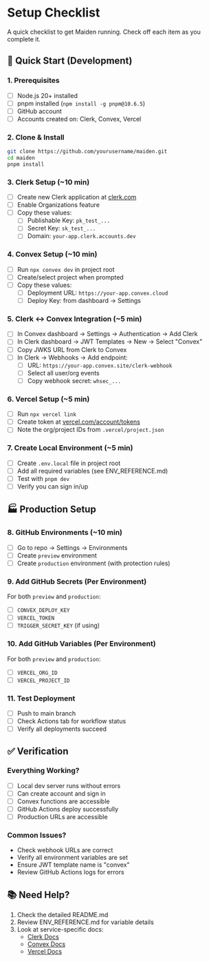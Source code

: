 # Setup Checklist

A quick checklist to get Maiden running. Check off each item as you complete it.

## 🚀 Quick Start (Development)

### 1. Prerequisites

- [ ] Node.js 20+ installed
- [ ] pnpm installed (`npm install -g pnpm@10.6.5`)
- [ ] GitHub account
- [ ] Accounts created on: Clerk, Convex, Vercel

### 2. Clone & Install

```bash
git clone https://github.com/yourusername/maiden.git
cd maiden
pnpm install
```

### 3. Clerk Setup (~10 min)

- [ ] Create new Clerk application at [clerk.com](https://clerk.com)
- [ ] Enable Organizations feature
- [ ] Copy these values:
  - [ ] Publishable Key: `pk_test_...`
  - [ ] Secret Key: `sk_test_...`
  - [ ] Domain: `your-app.clerk.accounts.dev`

### 4. Convex Setup (~10 min)

- [ ] Run `npx convex dev` in project root
- [ ] Create/select project when prompted
- [ ] Copy these values:
  - [ ] Deployment URL: `https://your-app.convex.cloud`
  - [ ] Deploy Key: from dashboard → Settings

### 5. Clerk ↔️ Convex Integration (~5 min)

- [ ] In Convex dashboard → Settings → Authentication → Add Clerk
- [ ] In Clerk dashboard → JWT Templates → New → Select "Convex"
- [ ] Copy JWKS URL from Clerk to Convex
- [ ] In Clerk → Webhooks → Add endpoint:
  - [ ] URL: `https://your-app.convex.site/clerk-webhook`
  - [ ] Select all user/org events
  - [ ] Copy webhook secret: `whsec_...`

### 6. Vercel Setup (~5 min)

- [ ] Run `npx vercel link`
- [ ] Create token at [vercel.com/account/tokens](https://vercel.com/account/tokens)
- [ ] Note the org/project IDs from `.vercel/project.json`

### 7. Create Local Environment (~5 min)

- [ ] Create `.env.local` file in project root
- [ ] Add all required variables (see ENV_REFERENCE.md)
- [ ] Test with `pnpm dev`
- [ ] Verify you can sign in/up

## 🏭 Production Setup

### 8. GitHub Environments (~10 min)

- [ ] Go to repo → Settings → Environments
- [ ] Create `preview` environment
- [ ] Create `production` environment (with protection rules)

### 9. Add GitHub Secrets (Per Environment)

For both `preview` and `production`:

- [ ] `CONVEX_DEPLOY_KEY`
- [ ] `VERCEL_TOKEN`
- [ ] `TRIGGER_SECRET_KEY` (if using)

### 10. Add GitHub Variables (Per Environment)

For both `preview` and `production`:

- [ ] `VERCEL_ORG_ID`
- [ ] `VERCEL_PROJECT_ID`

### 11. Test Deployment

- [ ] Push to main branch
- [ ] Check Actions tab for workflow status
- [ ] Verify all deployments succeed

## ✅ Verification

### Everything Working?

- [ ] Local dev server runs without errors
- [ ] Can create account and sign in
- [ ] Convex functions are accessible
- [ ] GitHub Actions deploy successfully
- [ ] Production URLs are accessible

### Common Issues?

- Check webhook URLs are correct
- Verify all environment variables are set
- Ensure JWT template name is "convex"
- Review GitHub Actions logs for errors

## 📚 Need Help?

1. Check the detailed README.md
2. Review ENV_REFERENCE.md for variable details
3. Look at service-specific docs:
   - [Clerk Docs](https://clerk.com/docs)
   - [Convex Docs](https://docs.convex.dev)
   - [Vercel Docs](https://vercel.com/docs)

